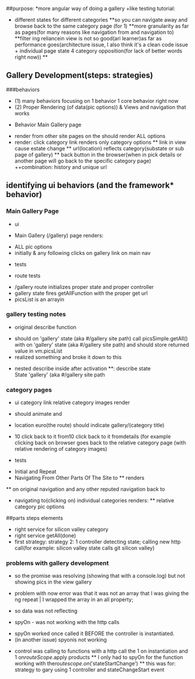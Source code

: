 


##purpose:
*more angular way of doing  a gallery
+like testing tutorial:
- different states for different categories
**so you can navigate away and browse back to the same category page (for 1)
**more granularity as far as pages(for many reasons like navigation from and navigation to)
**filter ing reliancein view is not so good(ari learner)as far as performance goes(architecture issue, I also think it's a clean code issue + individual page state 4 category opposition(for lack of better words right now))
**


## Gallery Development(steps: strategies)
###behaviors
* (1) many behaviors focusing on 1 behavior 1 core behavior right now
* (2) Proper Rendering (of data(pic options)) & Views and navigation that works
+ Behavior Main  Gallery page
- render from other site pages on the should render ALL options
- render: click category link renders only category options
** link in view cause estate change
**  url(location) reflects category(substate or sub page of gallery)
** back button in the browser(when in pick details or another page will go back to the specific category page)
++combination: history and unique url


## identifying ui behaviors (and the framework* behavior)

### Main Gallery Page
* ui
+ Main Gallery (/gallery) page renders:
- ALL pic options
- initially  & any following clicks on gallery link on main nav

* tests
+ route tests
- /gallery route initializes proper state and proper controller
-  gallery state fires getAllFunction with the proper get url
- picsList is an arrayin

### gallery testing notes
* original describe function
+ should on 'gallery' state (aka #/gallery site path) call picsSimple.getAll() with on 'gallery' state (aka #/gallery site path) and should store returned value in vm.picsList
+ realized something and broke it down to this
- nested describe inside after activation
**: describe state  
State 'gallery' (aka #/gallery site path




### category pages
* ui
category link relative category images render
* should animate and
* location euro(the route) should indicate gallery/(category title)
* 10 click back to it from10 click back to it fromdetails (for example clicking back on browser goes back to the relative category page (with relative rendering of category images)

* tests




- Initial and Repeat
- Navigating From Other Parts Of The Site to
** renders

** on original navigation and any other reputed navigation back to
- navigating to(clicking on) individual categories renders:
** relative category pic options




##parts steps elements
* right service for silicon valley category
* right service getAll(done)
* first strategy: strategy 2: 1 controller detecting state; calling new http call(for example: silicon valley state calls git silicon valley)


### problems  with gallery development
* so the promise was resolving (showing that with a console.log) but not showing pics in the view gallery
* problem with now error was that it was not an array that I was giving the ng repeat | I wrapped the array in an all property;
* so data was not reflecting

* spyOn - was not working with the http calls
+ spyOn worked once called it BEFORE the controller is instantiated.
+ (in another issue) spyonis not working
- control was calling to functions with a http call the 1 on instantiation and 1 on$routeScope.$apply products
** I only had to spyOn for the function working with the$route scope.on('$stateStartChange')
** this was for: strategy to gary using 1 controller and stateChangeStart event
